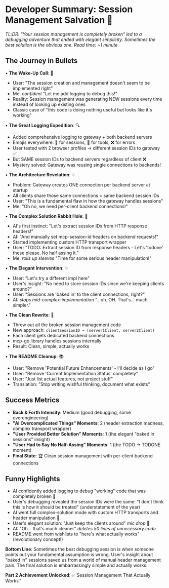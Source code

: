 # Developer Summary: Session Management Salvation 🔧

*TL;DR: "Your session management is completely broken" led to a debugging adventure that ended with elegant simplicity. Sometimes the best solution is the obvious one. Read time: ~1 minute*

## The Journey in Bullets

• **The Wake-Up Call**: 🚨
  - User: "The session creation and management doesn't seem to be implemented right"
  - Me: *confident* "Let me add logging to debug this!"
  - Reality: Session management was generating NEW sessions every time instead of looking up existing ones
  - Classic case of "this code is doing nothing useful but looks like it's working"

• **The Great Logging Expedition**: 🔍
  - Added comprehensive logging to gateway + both backend servers
  - Emojis everywhere: 🔑 for sessions, 🔧 for tools, ❌ for errors
  - User tested with 2 browser profiles → different session IDs to gateway ✅
  - But SAME session IDs to backend servers regardless of client ❌
  - Mystery solved: Gateway was reusing single connections to backends!

• **The Architecture Revelation**: 💡
  - Problem: Gateway creates ONE connection per backend server at startup
  - All clients share those same connections = same backend session IDs
  - User: "This is a fundamental flaw in how the gateway handles sessions"
  - Me: "Oh no, we need per-client backend connections!"

• **The Complex Solution Rabbit Hole**: 🐇
  - AI's first instinct: "Let's extract session IDs from HTTP response headers!"
  - AI: "And manually set mcp-session-id headers on backend requests!"
  - Started implementing custom HTTP transport wrapper
  - User: "TODO: Extract session ID from response headers - Let's 'todone' these please. No half assing it."
  - Me: *rolls up sleeves* "Time for some serious header manipulation!"

• **The Elegant Intervention**: ✨
  - User: "Let's try a different impl here"
  - User's insight: "No need to store session IDs since we're keeping clients around?"
  - User: "Sessions are 'baked in' to the client connections, right?"
  - AI: *stops mid-complex-implementation* "...oh. OH. That's... much simpler."

• **The Clean Rewrite**: 🧹
  - Threw out all the broken session management code
  - New approach: `clientSessionID → (server1Client, server2Client)`
  - Each client gets dedicated backend connections
  - mcp-go library handles sessions internally
  - Result: Clean, simple, actually works

• **The README Cleanup**: 📚
  - User: "Remove 'Potential Future Enhancements' - I'll decide as I go"
  - User: "Remove 'Current Implementation Status' completely"
  - User: "Just list actual features, not project stuff"
  - Translation: "Stop writing wishful thinking, document what exists"

## Success Metrics
- **Back & Forth Intensity**: Medium (good debugging, some overengineering)
- **"AI Overcomplicated Things" Moments**: 2 (header extraction madness, complex transport wrapper)
- **"User Provided Better Solution" Moments**: 1 (the elegant "baked in sessions" insight)
- **"User Had to Say No Half-Assing" Moments**: 1 (the TODO → TODONE moment)
- **Final State**: 🏆 Clean session management with per-client backend connections

## Funny Highlights
- AI confidently added logging to debug "working" code that was completely broken 🤡
- User's debugging revealed the session IDs were the same: "I don't think this is how it should be treated" (understatement of the year)
- AI went full complex-solution mode with custom HTTP transports and header manipulation 🔧
- User's elegant solution: "Just keep the clients around" *mic drop* 🎤
- AI: "Oh... that's much cleaner" *deletes 50 lines of unnecessary code*
- README went from wishlists to "here's what actually works" (revolutionary concept!)

**Bottom Line**: Sometimes the best debugging session is when someone points out your fundamental assumption is wrong. User's insight about "baked in" sessions saved us from a world of manual header management pain. The final solution is embarrassingly simple and actually works.

**Part 2 Achievement Unlocked**: ✅ Session Management That Actually Works™ 